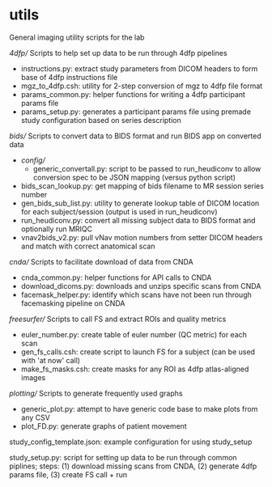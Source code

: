 # utils
General imaging utility scripts for the lab

*4dfp/*
  Scripts to help set up data to be run through 4dfp pipelines
  - instructions.py: extract study parameters from DICOM headers to form base of 4dfp instructions file
  - mgz_to_4dfp.csh: utility for 2-step conversion of mgz to 4dfp file format
  - params_common.py: helper functions for writing a 4dfp participant params file
  - params_setup.py: generates a participant params file using premade study configuration based on series description

*bids/*
  Scripts to convert data to BIDS format and run BIDS app on converted data
  - *config/*
    - generic_convertall.py: script to be passed to run_heudiconv to allow conversion spec to be JSON mapping (versus python script)
  - bids_scan_lookup.py: get mapping of bids filename to MR session series number
  - gen_bids_sub_list.py: utility to generate lookup table of DICOM location for each subject/session (output is used in run_heudiconv)
  - run_heudiconv.py: convert all missing subject data to BIDS format and optionally run MRIQC
  - vnav2bids_v2.py: pull vNav motion numbers from setter DICOM headers and match with correct anatomical scan
  
*cnda/*
  Scripts to facilitate download of data from CNDA
  - cnda_common.py: helper functions for API calls to CNDA
  - download_dicoms.py: downloads and unzips specific scans from CNDA
  - facemask_helper.py: identify which scans have not been run through facemasking pipeline on CNDA
  
*freesurfer/*
  Scripts to call FS and extract ROIs and quality metrics
  - euler_number.py: create table of euler number (QC metric) for each scan
  - gen_fs_calls.csh: create script to launch FS for a subject (can be used with 'at now' call)
  - make_fs_masks.csh: create masks for any ROI as 4dfp atlas-aligned images
  
*plotting/*
  Scripts to generate frequently used graphs
  - generic_plot.py: attempt to have generic code base to make plots from any CSV
  - plot_FD.py: generate graphs of patient movement
  
study_config_template.json: example configuration for using study_setup

study_setup.py: script for setting up data to be run through common piplines; steps: (1) download missing scans from CNDA, (2) generate 4dfp params file, (3) create FS call + run
